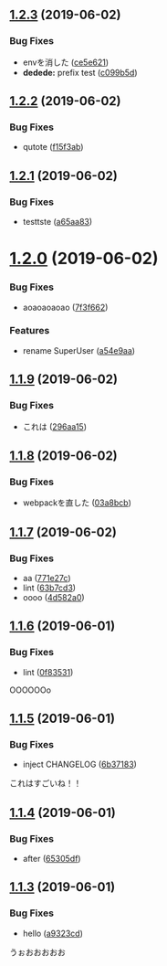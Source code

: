 ## [1.2.3](https://github.com/mitsuru793/example-semantic-release/compare/v1.2.2...v1.2.3) (2019-06-02)


### Bug Fixes

* envを消した ([ce5e621](https://github.com/mitsuru793/example-semantic-release/commit/ce5e621))
* **dedede:** prefix test ([c099b5d](https://github.com/mitsuru793/example-semantic-release/commit/c099b5d))

## [1.2.2](https://github.com/mitsuru793/example-semantic-release/compare/v1.2.1...v1.2.2) (2019-06-02)


### Bug Fixes

* qutote ([f15f3ab](https://github.com/mitsuru793/example-semantic-release/commit/f15f3ab))

## [1.2.1](https://github.com/mitsuru793/example-semantic-release/compare/v1.2.0...v1.2.1) (2019-06-02)


### Bug Fixes

* testtste ([a65aa83](https://github.com/mitsuru793/example-semantic-release/commit/a65aa83))

# [1.2.0](https://github.com/mitsuru793/example-semantic-release/compare/v1.1.9...v1.2.0) (2019-06-02)


### Bug Fixes

* aoaoaoaoao ([7f3f662](https://github.com/mitsuru793/example-semantic-release/commit/7f3f662))


### Features

* rename SuperUser ([a54e9aa](https://github.com/mitsuru793/example-semantic-release/commit/a54e9aa))

## [1.1.9](https://github.com/mitsuru793/example-semantic-release/compare/v1.1.8...v1.1.9) (2019-06-02)


### Bug Fixes

* これは ([296aa15](https://github.com/mitsuru793/example-semantic-release/commit/296aa15))

## [1.1.8](https://github.com/mitsuru793/example-semantic-release/compare/v1.1.7...v1.1.8) (2019-06-02)


### Bug Fixes

* webpackを直した ([03a8bcb](https://github.com/mitsuru793/example-semantic-release/commit/03a8bcb))

## [1.1.7](https://github.com/mitsuru793/example-semantic-release/compare/v1.1.6...v1.1.7) (2019-06-02)


### Bug Fixes

* aa ([771e27c](https://github.com/mitsuru793/example-semantic-release/commit/771e27c))
* lint ([63b7cd3](https://github.com/mitsuru793/example-semantic-release/commit/63b7cd3))
* oooo ([4d582a0](https://github.com/mitsuru793/example-semantic-release/commit/4d582a0))

## [1.1.6](https://github.com/mitsuru793/example-semantic-release/compare/v1.1.5...v1.1.6) (2019-06-01)


### Bug Fixes

* lint ([0f83531](https://github.com/mitsuru793/example-semantic-release/commit/0f83531))

OOOOOOo
## [1.1.5](https://github.com/mitsuru793/example-semantic-release/compare/v1.1.4...v1.1.5) (2019-06-01)


### Bug Fixes

* inject CHANGELOG ([6b37183](https://github.com/mitsuru793/example-semantic-release/commit/6b37183))

これはすごいね！！

## [1.1.4](https://github.com/mitsuru793/example-semantic-release/compare/v1.1.3...v1.1.4) (2019-06-01)


### Bug Fixes

* after ([65305df](https://github.com/mitsuru793/example-semantic-release/commit/65305df))

## [1.1.3](https://github.com/mitsuru793/example-semantic-release/compare/v1.1.2...v1.1.3) (2019-06-01)


### Bug Fixes

* hello ([a9323cd](https://github.com/mitsuru793/example-semantic-release/commit/a9323cd))


うぉおおおおお
